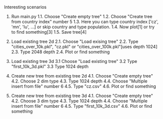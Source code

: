 Interesting scenarios

1. Run main.py
    1.1. Choose "Create empty tree"
    1.2. Choose "Create tree from country index" number 5
    1.3. Here you can type country index ['cz', 'mn', 'lu', ...] 
         or skip country and type population.
    1.4. Now plot[1] or try to find something[3]
    1.5. Save tree[4]


2. Load existing tree 2d
    2.1. Choose "Load exising tree"
    2.2. Type "cities_over_10k.pkl", "cz.pkl" or "cities_over_100k.pkl"[uses depth 1024]
    2.3. Type 2048 depth
    2.4. Plot or find something


3. Load existing tree 3d
    3.1 Choose "Load existing tree"
    3.2 Type "first_10k_3d.pkl"
    3.3 Type 1024 depth


4. Create new tree from existing tree 2d
    4.1. Choose "Create empty tree"
    4.2. Choose 2 dim type
    4.3. Type 1024 depth
    4.4. Choose "Multiple insert from file" number 6
    4.5. Type "cz.csv"
    4.6. Plot or find something


5. Create new tree from existing tree 3d
    4.1. Choose "Create empty tree"
    4.2. Choose 3 dim type
    4.3. Type 1024 depth
    4.4. Choose "Multiple insert from file" number 6
    4.5. Type "first_10k_3d.csv"
    4.6. Plot or find something
